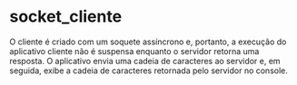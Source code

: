 # socket_cliente
O cliente é criado com um soquete assíncrono e, portanto, a execução do aplicativo cliente não é suspensa enquanto o servidor retorna uma resposta. O aplicativo envia uma cadeia de caracteres ao servidor e, em seguida, exibe a cadeia de caracteres retornada pelo servidor no console.
